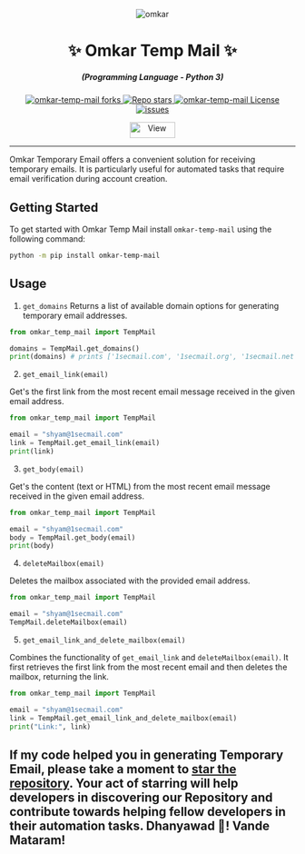 <p align="center">
  <img src="https://www.omkar.cloud/images/favicon/prod/favicon-256x256.png" alt="omkar" />
</p>
  <div align="center" style="margin-top: 0;">
  <h1>✨ Omkar Temp Mail ✨</h1>
  <!-- <p>💦 Enjoy the Rain of Google Maps Leads 💦</p> -->
</div>
<em>
  <h5 align="center">(Programming Language - Python 3)</h5>
</em>
<p align="center">
  <a href="#">
    <img alt="omkar-temp-mail forks" src="https://img.shields.io/github/forks/omkarcloud/omkar-temp-mail?style=for-the-badge" />
  </a>
  <a href="#">
    <img alt="Repo stars" src="https://img.shields.io/github/stars/omkarcloud/omkar-temp-mail?style=for-the-badge&color=yellow" />
  </a>
  <a href="#">
    <img alt="omkar-temp-mail License" src="https://img.shields.io/github/license/omkarcloud/omkar-temp-mail?color=orange&style=for-the-badge" />
  </a>
  <a href="https://github.com/omkarcloud/omkar-temp-mail/issues">
    <img alt="issues" src="https://img.shields.io/github/issues/omkarcloud/omkar-temp-mail?color=purple&style=for-the-badge" />
  </a>
</p>
<p align="center">
  <img src="https://views.whatilearened.today/views/github/omkarcloud/omkar-temp-mail.svg" width="80px" height="28px" alt="View" />
</p>

---



Omkar Temporary Email offers a convenient solution for receiving temporary emails. It is particularly useful for automated tasks that require email verification during account creation.

## Getting Started
To get started with Omkar Temp Mail install `omkar-temp-mail` using the following command:

```bash
python -m pip install omkar-temp-mail
```

## Usage

1. `get_domains`
Returns a list of available domain options for generating temporary email addresses.

```python
from omkar_temp_mail import TempMail

domains = TempMail.get_domains()
print(domains) # prints ['1secmail.com', '1secmail.org', '1secmail.net', 'kzccv.com', 'qiott.com', 'wuuvo.com', 'icznn.com', 'ezztt.com']
```

2. `get_email_link(email)`

Get's the first link from the most recent email message received in the given email address.


```python
from omkar_temp_mail import TempMail

email = "shyam@1secmail.com"
link = TempMail.get_email_link(email)
print(link) 
```

3. `get_body(email)`

Get's the content (text or HTML) from the most recent email message received in the given email address.


```python
from omkar_temp_mail import TempMail

email = "shyam@1secmail.com"
body = TempMail.get_body(email)
print(body) 
```


4. `deleteMailbox(email)`

Deletes the mailbox associated with the provided email address. 


```python
from omkar_temp_mail import TempMail

email = "shyam@1secmail.com"
TempMail.deleteMailbox(email)
```

5. `get_email_link_and_delete_mailbox(email)`

Combines the functionality of `get_email_link` and `deleteMailbox(email)`. It first retrieves the first link from the most recent email and then deletes the mailbox, returning the link.


```python
from omkar_temp_mail import TempMail

email = "shyam@1secmail.com"
link = TempMail.get_email_link_and_delete_mailbox(email)
print("Link:", link)
```

## If my code helped you in generating Temporary Email, please take a moment to [star the repository](https://github.com/omkarcloud/omkar-temp-mail). Your act of starring will help developers in discovering our Repository and contribute towards helping fellow developers in their automation tasks. Dhanyawad 🙏! Vande Mataram!
